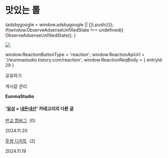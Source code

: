 
# 맛있는 롤

(adsbygoogle = window.adsbygoogle || \[\]).push({}); if(window.ObserveAdsenseUnfilledState !== undefined){ ObserveAdsenseUnfilledState(); }

![](https://blog.kakaocdn.net/dn/cfUJtf/btsKNYpa7Tc/upWz2WiM8klr9kOSlByKK0/img.jpg)

window.ReactionButtonType = 'reaction'; window.ReactionApiUrl = '//eunmastudio.tistory.com/reaction'; window.ReactionReqBody = { entryId: 29 }

공유하기

게시글 관리

**EunmaStudio**

#### '[일상](/category/%EC%9D%BC%EC%83%81) > [내돈내산](/category/%EC%9D%BC%EC%83%81/%EB%82%B4%EB%8F%88%EB%82%B4%EC%82%B0)' 카테고리의 다른 글

[판교 함바그](/31)  (0)

2024.11.20

[투썸 디저트](/30)  (2)

2024.11.19
            